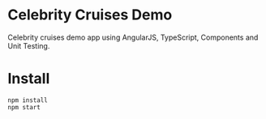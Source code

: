 # Celebrity Cruises Demo

Celebrity cruises demo app using AngularJS, TypeScript, Components and Unit Testing.

# Install

```
npm install
npm start
```
